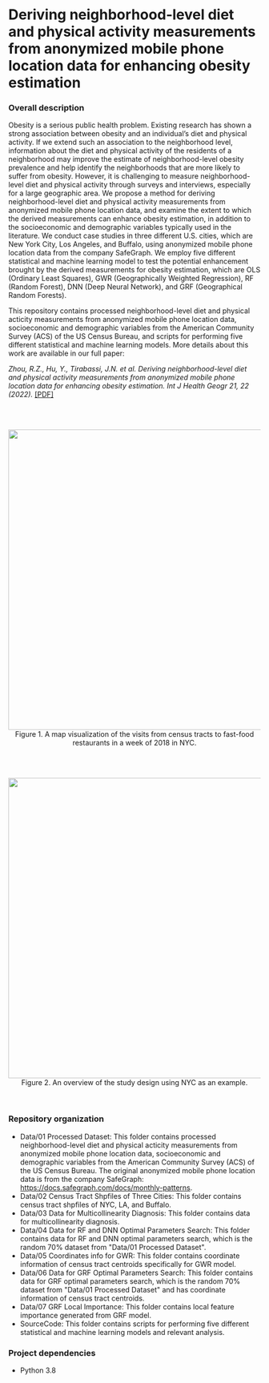 # Deriving neighborhood‑level diet and physical activity measurements from anonymized mobile phone location data for enhancing obesity estimation

### Overall description
Obesity is a serious public health problem. Existing research has shown a strong association between obesity and an individual’s diet and physical activity. If we extend such an association to the neighborhood level, information about the diet and physical activity of the residents of a neighborhood may improve the estimate of neighborhood-level obesity prevalence and help identify the neighborhoods that are more likely to suffer from obesity. However, it is challenging to measure neighborhood-level diet and physical activity through surveys and interviews, especially for a large geographic area. We propose a method for deriving neighborhood-level diet and physical activity measurements from anonymized mobile phone location data, and examine the extent to which the derived measurements can enhance obesity estimation, in addition to the socioeconomic and demographic variables typically used in the literature. We conduct case studies in three different U.S. cities, which are New York City, Los Angeles, and Buffalo, using anonymized mobile phone location data from the company SafeGraph. We employ five different statistical and machine learning model to test the potential enhancement brought by the derived measurements for obesity estimation, which are OLS (Ordinary Least Squares), GWR (Geographically Weighted Regression), RF (Random Forest), DNN (Deep Neural Network), and GRF (Geographical Random Forests).

This repository contains processed neighborhood-level diet and physical acticity measurements from anonymized mobile phone location data, socioeconomic and demographic variables from the American Community Survey (ACS) of the US Census Bureau, and scripts for performing five different statistical and machine learning models. More details about this work are available in our full paper:

<I>Zhou, R.Z., Hu, Y., Tirabassi, J.N. et al. Deriving neighborhood-level diet and physical activity measurements from anonymized mobile phone location data for enhancing obesity estimation. Int J Health Geogr 21, 22 (2022).</I>  [[PDF]](https://doi.org/10.1186/s12942-022-00321-4)
 

<br />
<br />

<p align="center">
<img align="center" src="Fig/figure_place_visits.png" width="600" />
<br />
Figure 1. A map visualization of the visits from census tracts to fast-food restaurants in a week of 2018 in NYC.
</p>

<br />
<br />
<p align="center">
<img align="center" src="Fig/figure_study_design.png" width="600" />
<br />
Figure 2. An overview of the study design using NYC as an example.
</p>
<br />

### Repository organization

* Data/01 Processed Dataset: This folder contains processed neighborhood-level diet and physical acticity measurements from anonymized mobile phone location data, socioeconomic and demographic variables from the American Community Survey (ACS) of the US Census Bureau. The original anonymized mobile phone location data is from the company SafeGraph: https://docs.safegraph.com/docs/monthly-patterns.
* Data/02 Census Tract Shpfiles of Three Cities: This folder contains census tract shpfiles of NYC, LA, and Buffalo.
* Data/03 Data for Multicollinearity Diagnosis: This folder contains data for multicollinearity diagnosis.
* Data/04 Data for RF and DNN Optimal Parameters Search: This folder contains data for RF and DNN optimal parameters search, which is the random 70% dataset from "Data/01 Processed Dataset".
* Data/05 Coordinates info for GWR: This folder contains coordinate information of census tract centroids specifically for GWR model.
* Data/06 Data for GRF Optimal Parameters Search: This folder contains data for GRF optimal parameters search, which is the random 70% dataset from "Data/01 Processed Dataset" and has coordinate information of census tract centroids.
* Data/07 GRF Local Importance: This folder contains local feature importance generated from GRF model.
* SourceCode: This folder contains scripts for performing five different statistical and machine learning models and relevant analysis.

### Project dependencies
* Python 3.8


